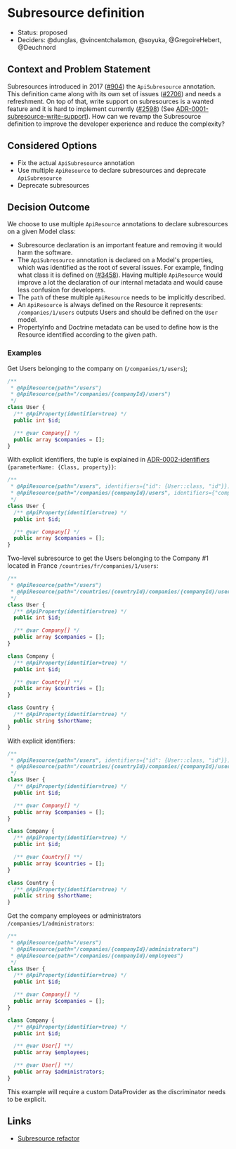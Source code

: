 # Subresource definition

* Status: proposed
* Deciders: @dunglas, @vincentchalamon, @soyuka, @GregoireHebert, @Deuchnord

## Context and Problem Statement

Subresources introduced in 2017 ([#904][pull/904]) the `ApiSubresource` annotation. This definition came along with its own set of issues ([#2706][issue/2706]) and needs a refreshment. On top of that, write support on subresources is a wanted feature and it is hard to implement currently ([#2598][pull/2598]) (See [ADR-0001-subresource-write-support](./0001-subresource-write-support.md)). How can we revamp the Subresource definition to improve the developer experience and reduce the complexity?

## Considered Options

* Fix the actual `ApiSubresource` annotation
* Use multiple `ApiResource` to declare subresources and deprecate `ApiSubresource`
* Deprecate subresources

## Decision Outcome

We choose to use multiple `ApiResource` annotations to declare subresources on a given Model class: 

* Subresource declaration is an important feature and removing it would harm the software. 
* The `ApiSubresource` annotation is declared on a Model's properties, which was identified as the root of several issues. For example, finding what class it is defined on ([#3458][issue/3458]). Having multiple `ApiResource` would improve a lot the declaration of our internal metadata and would cause less confusion for developers. 
* The `path` of these multiple `ApiResource` needs to be implicitly described. 
* An `ApiResource` is always defined on the Resource it represents: `/companies/1/users` outputs Users and should be defined on the `User` model.
* PropertyInfo and Doctrine metadata can be used to define how is the Resource identified according to the given path.

### Examples

Get Users belonging to the company on (`/companies/1/users`);

```php
/**
 * @ApiResource(path="/users")
 * @ApiResource(path="/companies/{companyId}/users")
 */
class User {
  /** @ApiProperty(identifier=true) */
  public int $id;

  /** @var Company[] */
  public array $companies = [];
}
```

With explicit identifiers, the tuple is explained in [ADR-0002-identifiers](./0002-identifiers) `{parameterName: {Class, property}}`:

```php
/**
 * @ApiResource(path="/users", identifiers={"id": {User::class, "id"}})
 * @ApiResource(path="/companies/{companyId}/users", identifiers={"companyId": {Company::class, "id"}, "id": {User::class, "id"}})
 */
class User {
  /** @ApiProperty(identifier=true) */
  public int $id;

  /** @var Company[] */
  public array $companies = [];
}
```

Two-level subresource to get the Users belonging to the Company #1 located in France `/countries/fr/companies/1/users`: 

```php
/**
 * @ApiResource(path="/users")
 * @ApiResource(path="/countries/{countryId}/companies/{companyId}/users")
 */
class User {
  /** @ApiProperty(identifier=true) */
  public int $id;

  /** @var Company[] */
  public array $companies = [];
}

class Company {
  /** @ApiProperty(identifier=true) */
  public int $id;

  /** @var Country[] **/
  public array $countries = [];
}

class Country {
  /** @ApiProperty(identifier=true) */
  public string $shortName;
}
```

With explicit identifiers:

```php
/**
 * @ApiResource(path="/users", identifiers={"id": {User::class, "id"}})
 * @ApiResource(path="/countries/{countryId}/companies/{companyId}/users", identifiers={"companyId": {Company::class, "id"}, "countryId": {Country::class, "shortName"}, "id": {User::class, "id"}})
 */
class User {
  /** @ApiProperty(identifier=true) */
  public int $id;

  /** @var Company[] */
  public array $companies = [];
}

class Company {
  /** @ApiProperty(identifier=true) */
  public int $id;

  /** @var Country[] **/
  public array $countries = [];
}

class Country {
  /** @ApiProperty(identifier=true) */
  public string $shortName;
}
```

Get the company employees or administrators `/companies/1/administrators`:

```php
/**
 * @ApiResource(path="/users")
 * @ApiResource(path="/companies/{companyId}/administrators")
 * @ApiResource(path="/companies/{companyId}/employees")
 */
class User {
  /** @ApiProperty(identifier=true) */
  public int $id;

  /** @var Company[] */
  public array $companies = [];
}

class Company {
  /** @ApiProperty(identifier=true) */
  public int $id;

  /** @var User[] **/
  public array $employees;

  /** @var User[] **/
  public array $administrators;
}
```

This example will require a custom DataProvider as the discriminator needs to be explicit.

## Links

* [Subresource refactor][pull/3689]


[pull/904]: https://github.com/api-platform/core/pull/904  "Subresource feature"
[issue/2706]: https://github.com/api-platform/core/issues/2706 "Subresource RFC"
[pull/2598]: https://github.com/api-platform/core/pull/2598 "Subresource write support"
[issue/3458]: https://github.com/api-platform/core/pull/3458 "Subresource poor DX"
[pull/3689]: https://github.com/api-platform/core/pull/3689 "Revamp subresource"
